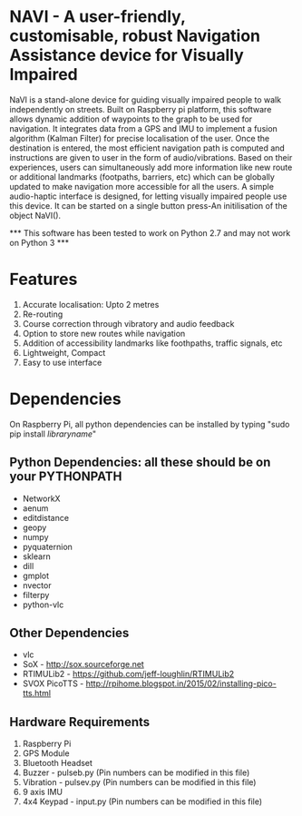 # NAVI - A user-friendly, customisable, robust Navigation Assistance device for Visually Impaired 
NaVI is a stand-alone device for guiding visually impaired people to walk independently on streets. Built on Raspberry pi platform, this software allows dynamic addition of waypoints to the graph to be used for navigation. It integrates data from a GPS and IMU to implement a fusion algorithm (Kalman Filter) for precise localisation of the user. Once the destination is entered, the most efficient navigation path is computed and instructions are given to user in the form of audio/vibrations. Based on their experiences, users can simultaneously add more information like new route or additional landmarks (footpaths, barriers, etc) which can be globally updated to make navigation more accessible for all the users. A simple audio-haptic interface is designed, for letting visually impaired people use this device. It can be started on a single button press-An initilisation of the object NaVI().

*** This software has been tested to work on Python 2.7 and may not work on Python 3 ***

# Features
1. Accurate localisation: Upto 2 metres
2. Re-routing 
3. Course correction through vibratory and audio feedback
4. Option to store new routes while navigation
5. Addition of accessibility landmarks like foothpaths, traffic signals, etc
6. Lightweight, Compact
7. Easy to use interface 


# Dependencies

On Raspberry Pi, all python dependencies can be installed by typing "sudo pip install _libraryname_"

## Python Dependencies: all these should be on your PYTHONPATH

* NetworkX 
* aenum
* editdistance
* geopy
* numpy
* pyquaternion
* sklearn
* dill
* gmplot
* nvector
* filterpy
* python-vlc

## Other Dependencies

* vlc
* SoX - http://sox.sourceforge.net 
* RTIMULib2 - https://github.com/jeff-loughlin/RTIMULib2
* SVOX PicoTTS - http://rpihome.blogspot.in/2015/02/installing-pico-tts.html

## Hardware Requirements

1. Raspberry Pi
2. GPS Module
3. Bluetooth Headset
4. Buzzer - pulseb.py (Pin numbers can be modified in this file)
5. Vibration - pulsev.py (Pin numbers can be modified in this file)
6. 9 axis IMU
7. 4x4 Keypad - input.py (Pin numbers can be modified in this file)
